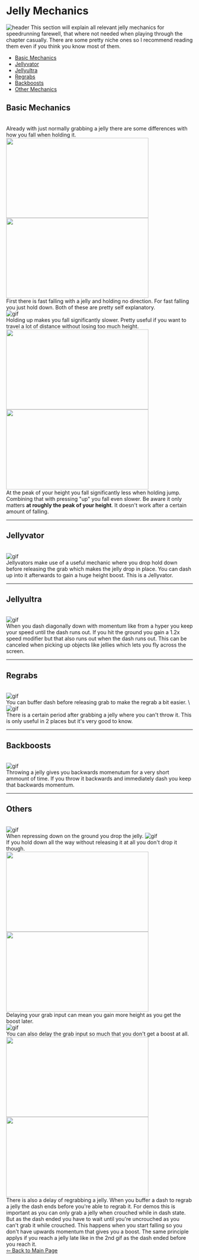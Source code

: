 # Jelly Mechanics
![header](https://cdn.discordapp.com/attachments/752203178715644024/910956932754456596/20211117233942_1.jpg)
This section will explain all relevant jelly mechanics for speedrunning farewell, that where not needed when playing through the chapter casually. There are some pretty niche ones so I recommend reading them even if you think you know most of them.

- [Basic Mechanics](#basic-mechanics)
- [Jellyvator](#jellyvator)
- [Jellyultra](#jellyultra)
- [Regrabs](#regrabs)
- [Backboosts](#backboosts)
- [Other Mechanics](#others)
## Basic Mechanics
\
 Already with just normally grabbing a jelly there are some differences with how you fall when holding it.
 <img src="https://github.com/Tiyo98/celeste-cuecollection/blob/main/images/jellyholddown.webp" width="384" height="216"/>
 <img src="https://github.com/Tiyo98/celeste-cuecollection/blob/main/images/jellyholdnothing.webp" width="384" height="216"/>
 \
 First there is fast falling with a jelly and holding no direction. For fast falling you just hold down. Both of these are pretty self explanatory.
 \
 ![gif](https://github.com/Tiyo98/celeste-cuecollection/blob/main/images/jellyholdup.webp)
 \
 Holding up makes you fall significantly slower. Pretty useful if you want to travel a lot of distance without losing too much height.
 \
 <img src="https://github.com/Tiyo98/celeste-cuecollection/blob/main/images/jellyholdjump.webp" width="384" height="216"/>
 <img src="https://github.com/Tiyo98/celeste-cuecollection/blob/main/images/jellyholdup+jump.webp" width="384" height="216"/>
 \
 At the peak of your height you fall significantly less when holding jump. Combining that with pressing "up" you fall even slower. Be aware it only matters **at roughly the peak of your height**. It doesn't work after a certain amount of falling.
 
----
## Jellyvator
\
 ![gif](https://github.com/Tiyo98/celeste-cuecollection/blob/main/images/jellyvator.webp)
 \
 Jellyvators make use of a useful mechanic where you drop hold down before releasing the grab which makes the jelly drop in place. You can dash up into it afterwards to gain a huge height boost. This is a Jellyvator.

----
## Jellyultra
\
 ![gif](https://github.com/Tiyo98/celeste-cuecollection/blob/main/images/jellyultra.webp)
 \
 When you dash diagonally down with momentum like from a hyper you keep your speed until the dash runs out. If you hit the ground you gain a 1.2x speed modifier but that also runs out when the dash runs out. This can be canceled when picking up objects like jellies which lets you fly across the screen.
 
----
## Regrabs
\
 ![gif](https://github.com/Tiyo98/celeste-cuecollection/blob/main/images/jellyregrab.webp)
 \
 You can buffer dash before releasing grab to make the regrab a bit easier.
 \ 
 ![gif](https://github.com/Tiyo98/celeste-cuecollection/blob/main/images/jellythrowdelay.webp)
 \
 There is a certain period after grabbing a jelly where you can't throw it. This is only useful in 2 places but it's very good to know.

----
## Backboosts
\
 ![gif](https://github.com/Tiyo98/celeste-cuecollection/blob/main/images/jellybackthrow.webp)
 \
 Throwing a jelly gives you backwards momenutum for a very short ammount of time. If you throw it backwards and immediately dash you keep that backwards momentum.
 
----
## Others
\
 ![gif](https://github.com/Tiyo98/celeste-cuecollection/blob/main/images/jellydowndrop.webp)
 \
 When repressing down on the ground you drop the jelly.
 ![gif](https://github.com/Tiyo98/celeste-cuecollection/blob/main/images/jellynodrop.webp)
 \
 If you hold down all the way without releasing it at all you don't drop it though.
 \
 <img src="https://github.com/Tiyo98/celeste-cuecollection/blob/main/images/jellygrabhold.webp" width="384" height="216"/>
 <img src="https://github.com/Tiyo98/celeste-cuecollection/blob/main/images/jellygrabdelay.webp" width="384" height="216"/>
 \
 Delaying your grab input can mean you gain more height as you get the boost later.
 \
 ![gif](https://github.com/Tiyo98/celeste-cuecollection/blob/main/images/jellygrabdelaymore.webp)
 \
 You can also delay the grab input so much that you don't get a boost at all.
 \
 <img src="https://github.com/Tiyo98/celeste-cuecollection/blob/main/images/jellyregrabdemo.webp" width="384" height="216"/>
 <img src="https://github.com/Tiyo98/celeste-cuecollection/blob/main/images/jellyupdemo.webp" width="384" height="216"/>
 \
 There is also a delay of regrabbing a jelly. When you buffer a dash to regrab a jelly the dash ends before you're able to regrab it. For demos this is important as you can only grab a jelly when crouched while in dash state. But as the dash ended you have to wait until you're uncrouched as you can't grab it while crouched. This happens when you start falling so you don't have upwards momentum that gives you a boost. The same principle applys if you reach a jelly late like in the 2nd gif as the dash ended before you reach it.
\
[⇦ Back to Main Page](https://github.com/Tiyo98/celeste-cuecollection)



